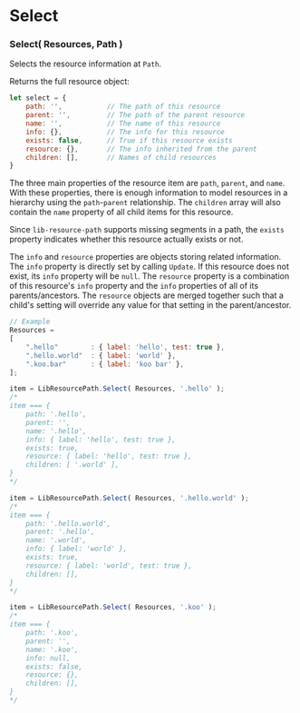 
# Select

### Select( Resources, Path )

Selects the resource information at `Path`.

Returns the full resource object:
```js
let select = {
	path: '',			// The path of this resource
	parent: '',			// The path of the parent resource
	name: '',			// The name of this resource
	info: {},			// The info for this resource
	exists: false,		// True if this resource exists
	resource: {},		// The info inherited from the parent
	children: [],		// Names of child resources
}
```

The three main properties of the resource item are `path`, `parent`, and `name`.
With these properties, there is enough information to model resources in a hierarchy using the `path`-`parent` relationship.
The `children` array will also contain the `name` property of all child items for this resource.

Since `lib-resource-path` supports missing segments in a path, the `exists` property indicates whether this resource actually exists or not.

The `info` and `resource` properties are objects storing related information.
The `info` property is directly set by calling `Update`.
If this resource does not exist, its `info` property will be `null`.
The `resource` property is a combination of this resource's `info` property and the `info` properties of all of its parents/ancestors.
The `resource` objects are merged together such that a child's setting will override any value for that setting in the parent/ancestor.

```js
// Example
Resources =
[
	".hello"        : { label: 'hello', test: true },
	".hello.world"  : { label: 'world' },
	".koo.bar"      : { label: 'koo bar' },
];

item = LibResourcePath.Select( Resources, '.hello' );
/*
item === {
	path: '.hello',
	parent: '',
	name: '.hello',
	info: { label: 'hello', test: true },
	exists: true,
	resource: { label: 'hello', test: true },
	children: [ '.world' ],
}
*/

item = LibResourcePath.Select( Resources, '.hello.world' );
/*
item === {
	path: '.hello.world',
	parent: '.hello',
	name: '.world',
	info: { label: 'world' },
	exists: true,
	resource: { label: 'world', test: true },
	children: [],
}
*/

item = LibResourcePath.Select( Resources, '.koo' );
/*
item === {
	path: '.koo',
	parent: '',
	name: '.koo',
	info: null,
	exists: false,
	resource: {},
	children: [],
}
*/
```
